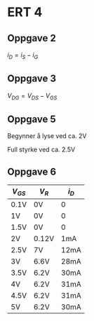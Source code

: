 # ERT 4

## Oppgave 2

$i_D = i_S - i_G$

## Oppgave 3

$V_{DG} = V_{DS} - V_{GS}$

## Oppgave 5

Begynner å lyse ved ca. 2V

Full styrke ved ca. 2.5V

## Oppgave 6

| $V_{GS}$ | $V_{R}$ | $i_D$ |
| -------- | ------- | ----- |
| 0.1V     | 0V      | 0     |
| 1V       | 0V      | 0     |
| 1.5V     | 0V      | 0     |
| 2V       | 0.12V   | 1mA   |
| 2.5V     | 7V      | 12mA  |
| 3V       | 6.6V    | 28mA  |
| 3.5V     | 6.2V    | 30mA  |
| 4V       | 6.2V    | 31mA  |
| 4.5V     | 6.2V    | 31mA  |
| 5V       | 6.2V    | 30mA  |
